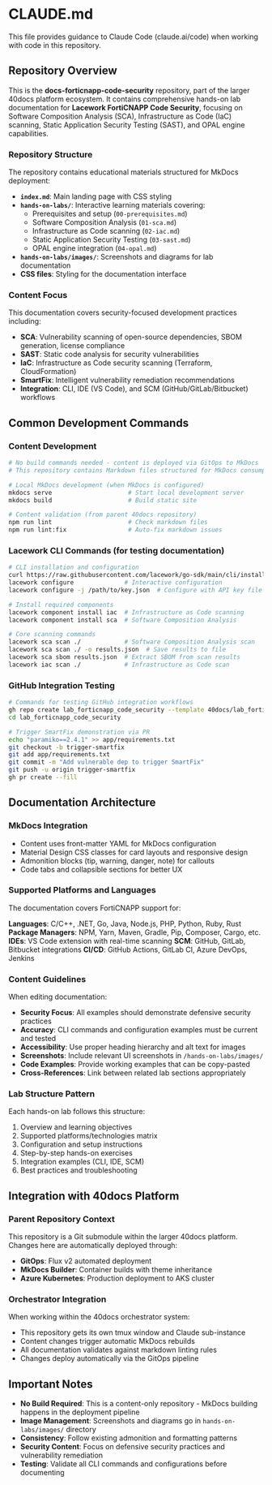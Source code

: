 # CLAUDE.md

This file provides guidance to Claude Code (claude.ai/code) when working with code in this repository.

## Repository Overview

This is the **docs-forticnapp-code-security** repository, part of the larger 40docs platform ecosystem. It contains comprehensive hands-on lab documentation for **Lacework FortiCNAPP Code Security**, focusing on Software Composition Analysis (SCA), Infrastructure as Code (IaC) scanning, Static Application Security Testing (SAST), and OPAL engine capabilities.

### Repository Structure

The repository contains educational materials structured for MkDocs deployment:

- **`index.md`**: Main landing page with CSS styling
- **`hands-on-labs/`**: Interactive learning materials covering:
  - Prerequisites and setup (`00-prerequisites.md`)
  - Software Composition Analysis (`01-sca.md`) 
  - Infrastructure as Code scanning (`02-iac.md`)
  - Static Application Security Testing (`03-sast.md`)
  - OPAL engine integration (`04-opal.md`)
- **`hands-on-labs/images/`**: Screenshots and diagrams for lab documentation
- **CSS files**: Styling for the documentation interface

### Content Focus

This documentation covers security-focused development practices including:

- **SCA**: Vulnerability scanning of open-source dependencies, SBOM generation, license compliance
- **SAST**: Static code analysis for security vulnerabilities
- **IaC**: Infrastructure as Code security scanning (Terraform, CloudFormation)
- **SmartFix**: Intelligent vulnerability remediation recommendations
- **Integration**: CLI, IDE (VS Code), and SCM (GitHub/GitLab/Bitbucket) workflows

## Common Development Commands

### Content Development
```bash
# No build commands needed - content is deployed via GitOps to MkDocs
# This repository contains Markdown files structured for MkDocs consumption

# Local MkDocs development (when MkDocs is configured)
mkdocs serve                     # Start local development server
mkdocs build                     # Build static site

# Content validation (from parent 40docs repository)
npm run lint                     # Check markdown files
npm run lint:fix                 # Auto-fix markdown issues
```

### Lacework CLI Commands (for testing documentation)
```bash
# CLI installation and configuration
curl https://raw.githubusercontent.com/lacework/go-sdk/main/cli/install.sh | sudo bash
lacework configure              # Interactive configuration
lacework configure -j /path/to/key.json  # Configure with API key file

# Install required components
lacework component install iac  # Infrastructure as Code scanning
lacework component install sca  # Software Composition Analysis

# Core scanning commands
lacework sca scan ./            # Software Composition Analysis scan
lacework sca scan ./ -o results.json  # Save results to file
lacework sca sbom results.json  # Extract SBOM from scan results
lacework iac scan ./            # Infrastructure as Code scan
```

### GitHub Integration Testing
```bash
# Commands for testing GitHub integration workflows
gh repo create lab_forticnapp_code_security --template 40docs/lab_forticnapp_code_security --public
cd lab_forticnapp_code_security

# Trigger SmartFix demonstration via PR
echo "paramiko==2.4.1" >> app/requirements.txt
git checkout -b trigger-smartfix
git add app/requirements.txt
git commit -m "Add vulnerable dep to trigger SmartFix"
git push -u origin trigger-smartfix
gh pr create --fill
```

## Documentation Architecture

### MkDocs Integration
- Content uses front-matter YAML for MkDocs configuration
- Material Design CSS classes for card layouts and responsive design
- Admonition blocks (tip, warning, danger, note) for callouts
- Code tabs and collapsible sections for better UX

### Supported Platforms and Languages
The documentation covers FortiCNAPP support for:

**Languages**: C/C++, .NET, Go, Java, Node.js, PHP, Python, Ruby, Rust
**Package Managers**: NPM, Yarn, Maven, Gradle, Pip, Composer, Cargo, etc.
**IDEs**: VS Code extension with real-time scanning
**SCM**: GitHub, GitLab, Bitbucket integrations
**CI/CD**: GitHub Actions, GitLab CI, Azure DevOps, Jenkins

### Content Guidelines

When editing documentation:

- **Security Focus**: All examples should demonstrate defensive security practices
- **Accuracy**: CLI commands and configuration examples must be current and tested
- **Accessibility**: Use proper heading hierarchy and alt text for images
- **Screenshots**: Include relevant UI screenshots in `/hands-on-labs/images/`
- **Code Examples**: Provide working examples that can be copy-pasted
- **Cross-References**: Link between related lab sections appropriately

### Lab Structure Pattern
Each hands-on lab follows this structure:
1. Overview and learning objectives
2. Supported platforms/technologies matrix
3. Configuration and setup instructions
4. Step-by-step hands-on exercises
5. Integration examples (CLI, IDE, SCM)
6. Best practices and troubleshooting

## Integration with 40docs Platform

### Parent Repository Context
This repository is a Git submodule within the larger 40docs platform. Changes here are automatically deployed through:

- **GitOps**: Flux v2 automated deployment
- **MkDocs Builder**: Container builds with theme inheritance
- **Azure Kubernetes**: Production deployment to AKS cluster

### Orchestrator Integration
When working within the 40docs orchestrator system:
- This repository gets its own tmux window and Claude sub-instance
- Content changes trigger automatic MkDocs rebuilds
- All documentation validates against markdown linting rules
- Changes deploy automatically via the GitOps pipeline

## Important Notes

- **No Build Required**: This is a content-only repository - MkDocs building happens in the deployment pipeline
- **Image Management**: Screenshots and diagrams go in `hands-on-labs/images/` directory
- **Consistency**: Follow existing admonition and formatting patterns
- **Security Content**: Focus on defensive security practices and vulnerability remediation
- **Testing**: Validate all CLI commands and configurations before documenting